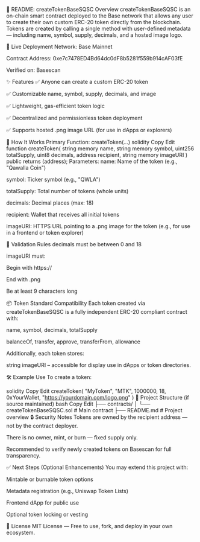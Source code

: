 📄 README: createTokenBaseSQSC
Overview
createTokenBaseSQSC is an on-chain smart contract deployed to the Base network that allows any user to create their own custom ERC-20 token directly from the blockchain. Tokens are created by calling a single method with user-defined metadata — including name, symbol, supply, decimals, and a hosted image logo.

🔗 Live Deployment
Network: Base Mainnet

Contract Address: 0xe7c7478ED4Bd64dc0dF8b5281f559b914cAF03fE

Verified on: Basescan

✨ Features
✅ Anyone can create a custom ERC-20 token

✅ Customizable name, symbol, supply, decimals, and image

✅ Lightweight, gas-efficient token logic

✅ Decentralized and permissionless token deployment

✅ Supports hosted .png image URL (for use in dApps or explorers)

🧠 How It Works
Primary Function: createToken(...)
solidity
Copy
Edit
function createToken(
    string memory name,
    string memory symbol,
    uint256 totalSupply,
    uint8 decimals,
    address recipient,
    string memory imageURI
) public returns (address);
Parameters:
name: Name of the token (e.g., "Qawalla Coin")

symbol: Ticker symbol (e.g., "QWLA")

totalSupply: Total number of tokens (whole units)

decimals: Decimal places (max: 18)

recipient: Wallet that receives all initial tokens

imageURI: HTTPS URL pointing to a .png image for the token (e.g., for use in a frontend or token explorer)

🔐 Validation Rules
decimals must be between 0 and 18

imageURI must:

Begin with https://

End with .png

Be at least 9 characters long

📦 Token Standard Compatibility
Each token created via createTokenBaseSQSC is a fully independent ERC-20 compliant contract with:

name, symbol, decimals, totalSupply

balanceOf, transfer, approve, transferFrom, allowance

Additionally, each token stores:

string imageURI – accessible for display use in dApps or token directories.

🛠️ Example Use
To create a token:

solidity
Copy
Edit
createToken(
  "MyToken",
  "MTK",
  1000000,
  18,
  0xYourWallet,
  "https://yourdomain.com/logo.png"
)
📁 Project Structure (if source maintained)
bash
Copy
Edit
├── contracts/
│   └── createTokenBaseSQSC.sol     # Main contract
├── README.md                       # Project overview
🔒 Security Notes
Tokens are owned by the recipient address — not by the contract deployer.

There is no owner, mint, or burn — fixed supply only.

Recommended to verify newly created tokens on Basescan for full transparency.

✅ Next Steps (Optional Enhancements)
You may extend this project with:

Mintable or burnable token options

Metadata registration (e.g., Uniswap Token Lists)

Frontend dApp for public use

Optional token locking or vesting

🧾 License
MIT License — Free to use, fork, and deploy in your own ecosystem.

